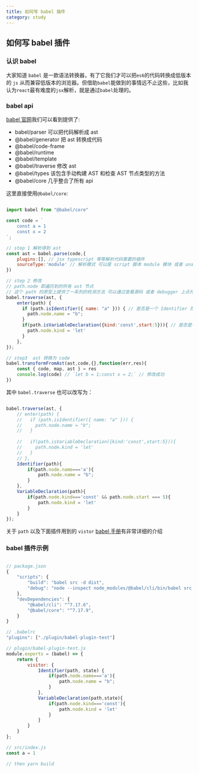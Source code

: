 ```yaml
---
title: 如何写 babel 插件  
category: study
---
```


## 如何写 babel 插件  

### 认识 babel  

大家知道 `babel` 是一款语法转换器，有了它我们才可以把`es6`的代码转换成低版本的 `js` 从而兼容低版本的浏览器。但借助`babel`能做到的事情远不止这些，比如我认为`react`最有难度的`jsx`解析，就是通过`babel`处理的。

### babel api  

[babel 官网](https://babeljs.io/docs/en/babel-parser)我们可以看到提供了:

- babel/parser 可以把代码解析成 ast 
- @babel/generator 把 ast 转换成代码  
- @babel/code-frame 
- @babel/runtime
- @babel/template
- @babel/traverse 修改 ast 
- @babel/types 该包含手动构建 AST 和检查 AST 节点类型的方法
- @babel/core  几乎整合了所有 api

这里直接使用`@babel/core`:

```javascript

import babel from "@babel/core"

const code = `
    const a = 1
    const x = 2
`;

// step 1 解析得到 ast
const ast = babel.parse(code,{
    plugins:[], // jsx typescript 等等解析代码需要的插件  
    sourceType:'module' // 解析模式 可以是 script 脚本 module 模块 或者 unambiguous 让 babel 自己去猜是什么
})

// step 2 修改  
// path.node 即遍历到的所有 ast 节点  
// 这个 path 的原型上提供了一系列的检测方法 可以通过查看源码 或者 debugger 上点开 __proto__ 查阅  
babel.traverse(ast, {
    enter(path) {
      if (path.isIdentifier({ name: "a" })) { // 是否是一个 Identifier 而且 name 是 a
        path.node.name = "b";
      }
      if(path.isVariableDeclaration({kind:'const',start:5})){ // 是否是一个 VariableDeclaration 而且 kind 是 const 节点开始与字符串第5个字符  
        path.node.kind = 'let'
      }
    },
});

// step3  ast 转换为 code  
babel.transformFromAst(ast,code,{},function(err,res){
    const { code, map, ast } = res
    console.log(code) // `let b = 1;const x = 2;` // 修改成功
})

```

其中 `babel.traverse` 也可以改写为：

```javascript

babel.traverse(ast, {
    // enter(path) {
    //   if (path.isIdentifier({ name: "a" })) {
    //     path.node.name = "b";
    //   }
      
    //   if(path.isVariableDeclaration({kind:'const',start:5})){
    //     path.node.kind = 'let'
    //   }
    // },
    Identifier(path){
        if(path.node.name==='a'){
            path.node.name = "b";
        }
    },
    VariableDeclaration(path){
        if(path.node.kind==='const' && path.node.start === 5){
            path.node.kind = 'let'
        }
    }
});

```

关于 `path` 以及下面插件用到的 `vistor` [babel 手册](https://github.com/jamiebuilds/babel-handbook)有非常详细的介绍

### babel 插件示例  

```javascript

// package.json
{
    "scripts": {
        "build": "babel src -d dist",
        "debug": "node --inspect node_modules/@babel/cli/bin/babel src -d dist",
    },
    "devDependencies": {
        "@babel/cli": "^7.17.6",
        "@babel/core": "^7.17.9",
    }
}

// .babelrc
"plugins": ["./plugin/babel-plugin-test"]

// plugin/babel-plugin-test.js
module.exports = (babel) => {
    return {
        visitor: {
            Identifier(path, state) {
                if(path.node.name==='a'){
                    path.node.name = "b";
                }
            },
            VariableDeclaration(path,state){
                if(path.node.kind==='const'){
                    path.node.kind = 'let'
                }
            }
        }
    }
};

// src/index.js
const a = 1

// then yarn build

```